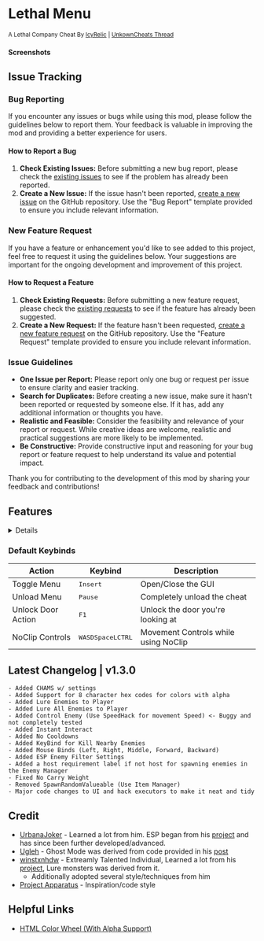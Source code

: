 # Lethal Menu
<sup>A Lethal Company Cheat By [IcyRelic](https://github.com/icyrelic) | [UnkownCheats Thread](https://www.unknowncheats.me/forum/lethal-company/615575-lethal-menu-lethal-company-cheat.html)</sup>

#### Screenshots

## Issue Tracking

### Bug Reporting

If you encounter any issues or bugs while using this mod, please follow the guidelines below to report them. Your feedback is valuable in improving the mod and providing a better experience for users.

#### How to Report a Bug

1. **Check Existing Issues:** Before submitting a new bug report, please check the [existing issues](https://github.com/IcyRelic/LethalMenu/labels/bug) to see if the problem has already been reported.
2. **Create a New Issue:** If the issue hasn't been reported, [create a new issue](https://github.com/IcyRelic/LethalMenu/issues/new?assignees=IcyRelic&labels=bug&projects=&template=bug_report.md&title=%5BBUG%5D) on the GitHub repository. Use the "Bug Report" template provided to ensure you include relevant information.

### New Feature Request

If you have a feature or enhancement you'd like to see added to this project, feel free to request it using the guidelines below. Your suggestions are important for the ongoing development and improvement of this project.

#### How to Request a Feature

1. **Check Existing Requests:** Before submitting a new feature request, please check the [existing requests](https://github.com/IcyRelic/LethalMenu/labels/enhancement) to see if the feature has already been suggested.
2. **Create a New Request:** If the feature hasn't been requested, [create a new feature request](https://github.com/IcyRelic/LethalMenu/issues/new?assignees=IcyRelic&labels=enhancement&projects=&template=feature-request.md&title=%5BFeature%5D) on the GitHub repository. Use the "Feature Request" template provided to ensure you include relevant information.

### Issue Guidelines
- **One Issue per Report:** Please report only one bug or request per issue to ensure clarity and easier tracking.
- **Search for Duplicates:** Before creating a new issue, make sure it hasn't been reported or requested by someone else. If it has, add any additional information or thoughts you have.
- **Realistic and Feasible:** Consider the feasibility and relevance of your report or request. While creative ideas are welcome, realistic and practical suggestions are more likely to be implemented.
- **Be Constructive:** Provide constructive input and reasoning for your bug report or feature request to help understand its value and potential impact.

Thank you for contributing to the development of this mod by sharing your feedback and contributions!

## Features
<details>

  #### Self Cheats
  - **God Mode:** Invincibility, works alongside instant monster kills.
  - **Super Jump:** Adjustable jump height for enhanced mobility.
  - **Fast Climb:** Variable climbing speed for quick ascents.
  - **Movement Speed:** Customizable character speed for swift traversal.
  - **Night Vision:** Enhanced visibility in low-light environments.
  - **Unlimited Stamina:** Infinite character stamina for prolonged activities.
  - **Unlimited Battery:** Endless power supply for applicable in-game devices.
  - **Reach:** Extended interaction range for reaching distant objects.
  - **Unlock Doors:** Bypass locks effortlessly with a key bind (default F1).
  - **Add/Remove Experience:** Modify character experience points as desired.
  - **Teleport Spawn/Entrance/Dungeon/Saved Position:** Instantaneous travel to specified locations.
  - **No Clip:** Pass through solid objects for unrestricted exploration.
  - **No Carry Weight:** Eliminate weight restrictions for inventory items.
  - **Build Anywhere:** Construct structures without location limitations.
  - **Loot Through Walls:** Access loot items even behind obstacles.
  - **Interact Through Walls:** Perform actions through barriers and surfaces.
  - **Ghost Mode (Credit @Ugleh):** Incorporate ghostly attributes for unique gameplay.
  - **Free Camera:** Detach the camera for unrestricted viewing.

  #### Troll
  - **Toggle Ship Lights:** Turn the ship lights on/off from anywhere
  - **Toggle Ship Horn:** Toggle the ship horn on/off form anywhere
  - **Blow Up All Landmines:** Trigger detonation for all placed landmines.
  - **Toggle All Landmines:** Activate/Deactivate all landmines
  - **Toggle All Turrets:** Activate/Deactivate all turrets
  - **Kill All Enemies:** Annihilate all enemy entities in the game.
  - **Stun All Enemies:** Stun all enemies in the game temporarily.
  - **Teleport All Items (Client Only):** Teleports all items currently outside the ship to your location
  - **Force Tentacle Attack:** Make the company attack at the sales desk
  - **Make Bridge Fall (Host Only, Vow):** Host-exclusive ability to make the bridge collapse.
  - **Toggle Factory Lights (Host Only):** Host-exclusive ability to control factory lights.
  - **Flicker Factory Lights (Host Only):** Host-exclusive ability to make factory lights flicker.

  #### Server
  - **Info Status - Body Count:** Display the count of bodies in the game.
  - **Info Status - Enemy Count:** Show the current count of enemies.
  - **Info Status - Object Scan:** Provide information on the total value and item count during object scanning.
  - **Info Status - Quota:** Display information related to the quota in the game.
  - **Info Status - Ship value:** Show the current value of the ship.
  - **Give/Set/Remove Credits:** Manage in-game credits by giving, setting, or removing them.
  - **Force Ship Land:** Trigger the ship to land
  - **Force Ship Leave:** Trigger the ship to leave the current moon
  - **Spawn More Scrap (Host Only):** Host-exclusive feature to spawn additional scrap.
  - **Edit Quota (Host Only):** Modify the current quota
  - **Scrap Amount Multiplier (Host Only):** Modify the amount of scrap that spawns on the map by default.
  - **Scrap Value Multiplier (Host Only):** Modify the value of scrap that spawns on the map.
  - **Enemy Manager:** Kill, Teleport, Lure, and Spawn any enemy on any map
    - Spawning enemies requires host
    - Lure, Teleport require a selected player in the players tab
  - **Unlockables Manager:** Spawn any ship unlockables for free
    - Host can spawn an infinate amount of each object
  - **Item Manager (Host Only):** Spawn any item in the game with a custom scrap value

  #### Visuals
  - **Always show clock:** Display the in-game clock consistently.
  - **Simple Clock:** A simple digital clock always show at the top center of the screen.
  - **No Fog:** Remove all fog for clearer visibility.
  - **Breadcrumbs:** Leave a numbered trail to mark your path.
  - **Crosshair:** Enable a crosshair for precise aiming.
    - Current Types: X, + 
  - **Object ESP:** Label scrap and other objects through walls.
  - **Enemy ESP:** Label enemies through walls.
    - Enemy Filter: Enable/Disable certain enemy types such as Passive/Docile enemies on esp 
  - **Player ESP:** Label players through walls.
  - **Entrance / Exit ESP:** Label dungeon entrance / exit doors through walls.
  - **Landmine ESP:** Label landmines through walls with terminal codes.
  - **Turret ESP:** Label turrets through walls with terminal codes.
  - **Ship ESP:** Label the ship door through walls.
  - **Steam Valve ESP:** Label busted steam valves through walls
  - **Big Door ESP:** Label big powered doors through walls with terminal codes.
  - **Locked Doors ESP:** Label locked doors through walls. 
  - **Breaker Box ESP:** Label the breaker box through walls
  - **CHAMS:** Enable chams for each esp to additionally highlght and physically see it through walls
    - Min Distance Setting: Disables chams for objects closer than this distance

  #### Other Players
  - **Heal:** Restore player health.
  - **Teleport To Them:** Instantly teleport to a player's position.
  - **Kill Player:** Eliminate a specific player.
  - **Lightning Strike:** Summon a lightning strike.
  - **Death Notifications:** Receive notifications for player deaths.
  - **Kill Everyone:** Annihilate all players in the game.
  - **Kill Everyone Except You:** Wipe out all players except yourself.
  - **Spectate Player:** Observe the gameplay from another player's perspective.
  - **Mini Cam Spectate Player:** Set up a small camera view in the top right for spectating a player.
  - **Lure All Enemies:** Attract the attention of all enemies to a player.
  - **Teleport All Enemies:** Instantaneously relocate all enemies to a player's position.
  - **Spider Web (Requires Spider)**: Spawns spider webs around a player.

  #### Miscellaneous
  - **Key Binds:** Configure custom key bindings.
  - **Customizable Settings:** Tailor various in-game settings to your preferences.
  - **Config File to save settings:** Save and load settings using a configuration file.
  - **GUI Size Settings:** Adjust the size of the graphical user interface. Including esp labels
  - **Color Settings:** Customize the colors used for nearly everything.
  - **Togglable Hacks save with settings:** Enable or disable hacks with settings that persist.
  - **Toggle Cursor:** Turn the in-game cursor on or off.
</details>

### Default Keybinds

| Action       | Keybind       | Description   |
| ------------ | ------------- | ------------- |
| Toggle Menu  | <kbd>Insert</kbd> | Open/Close the GUI |
| Unload Menu  | <kbd>Pause</kbd> | Completely unload the cheat |
| Unlock Door Action  | <kbd>F1</kbd> | Unlock the door you're looking at|
| NoClip Controls  | <kbd>W</kbd><kbd>A</kbd><kbd>S</kbd><kbd>D</kbd><kbd>Space</kbd><kbd>LCTRL</kbd> | Movement Controls while using NoClip |

## Latest Changelog | v1.3.0
```
- Added CHAMS w/ settings
- Added Support for 8 character hex codes for colors with alpha
- Added Lure Enemies to Player
- Added Lure All Enemies to Player
- Added Control Enemy (Use SpeedHack for movement Speed) <- Buggy and not completely tested
- Added Instant Interact
- Added No Cooldowns
- Added KeyBind for Kill Nearby Enemies
- Added Mouse Binds (Left, Right, Middle, Forward, Backward)
- Added ESP Enemy Filter Settings
- Added a host requirement label if not host for spawning enemies in the Enemy Manager
- Fixed No Carry Weight
- Removed SpawnRandomValueable (Use Item Manager)
- Major code changes to UI and hack executors to make it neat and tidy
```

## Credit
  - [UrbanaJoker](https://www.unknowncheats.me/forum/members/2470892.html) - Learned a lot from him. ESP began from his [project](https://www.unknowncheats.me/forum/lethal-company/613770-infinite-company-lethal-company-cheat.html) and has since been further developed/advanced.
  - [Ugleh](https://www.unknowncheats.me/forum/members/1305791.html) - Ghost Mode was derived from code provided in his [post](https://www.unknowncheats.me/forum/3949378-post150.html)
  - [winstxnhdw](https://www.unknowncheats.me/forum/members/5891304.html) - Extreamly Talented Individual, Learned a lot from his [project](https://github.com/winstxnhdw/lc-hax/), Lure monsters was derived from it.
    - Additionally adopted several style/techniques from him
  - [Project Apparatus](https://github.com/KaylinOwO/Project-Apparatus/) - Inspiration/code style

## Helpful Links
  - [HTML Color Wheel (With Alpha Support)](https://rgbacolorpicker.com/color-wheel-picker)
